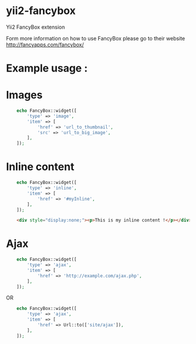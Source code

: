 # yii2-fancybox
Yii2 FancyBox extension

Form more information on how to use FancyBox please go to their website http://fancyapps.com/fancybox/

# Example usage :
# Images
```php
    echo FancyBox::widget([
        'type' => 'image',
        'item' => [
            'href' => 'url_to_thumbnail',
            'src' => 'url_to_big_image',
        ],
    ]);
```
# Inline content
```php
    echo FancyBox::widget([
        'type' => 'inline',
        'item' => [
            'href' => '#myInline',
        ],
    ]);
```
```html
    <div style="display:none;"><p>This is my inline content !</p></div>
```
# Ajax
```php
    echo FancyBox::widget([
        'type' => 'ajax',
        'item' => [
            'href' => 'http://example.com/ajax.php',
        ],
    ]);
```

OR

```php
    echo FancyBox::widget([
        'type' => 'ajax',
        'item' => [
            'href' => Url::to(['site/ajax']),
        ],
    ]);
```
